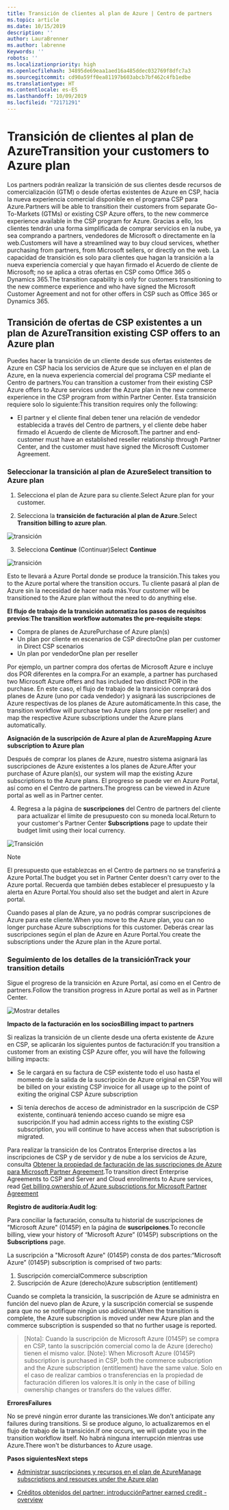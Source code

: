 ```yaml
---
title: Transición de clientes al plan de Azure | Centro de partners
ms.topic: article
ms.date: 10/15/2019
description: ''
author: LauraBrenner
ms.author: labrenne
Keywords: ''
robots: ''
ms.localizationpriority: high
ms.openlocfilehash: 34895de69eaa1aed16a485ddec032769f8dfc7a3
ms.sourcegitcommit: cd90a59ff0ea81197b603abcb7bf462c4fb1edbe
ms.translationtype: HT
ms.contentlocale: es-ES
ms.lasthandoff: 10/09/2019
ms.locfileid: "72171291"
---
```

# <a name="transition-your-customers-to-azure-plan"></a><span data-ttu-id="a683f-102">Transición de clientes al plan de Azure</span><span class="sxs-lookup"><span data-stu-id="a683f-102">Transition your customers to Azure plan</span></span>

<span data-ttu-id="a683f-103">Los partners podrán realizar la transición de sus clientes desde recursos de comercialización (GTM) o desde ofertas existentes de Azure en CSP, hacia la nueva experiencia comercial disponible en el programa CSP para Azure.</span><span class="sxs-lookup"><span data-stu-id="a683f-103">Partners will be able to transition their customers from separate Go-To-Markets (GTMs) or existing CSP Azure offers, to the new commerce experience available in the CSP program for Azure.</span></span> <span data-ttu-id="a683f-104">Gracias a ello, los clientes tendrán una forma simplificada de comprar servicios en la nube, ya sea comprando a partners, vendedores de Microsoft o directamente en la web.</span><span class="sxs-lookup"><span data-stu-id="a683f-104">Customers will have a streamlined way to buy cloud services, whether purchasing from partners, from Microsoft sellers, or directly on the web.</span></span> <span data-ttu-id="a683f-105">La capacidad de transición es solo para clientes que hagan la transición a la nueva experiencia comercial y que hayan firmado el Acuerdo de cliente de Microsoft; no se aplica a otras ofertas en CSP como Office 365 o Dynamics 365.</span><span class="sxs-lookup"><span data-stu-id="a683f-105">The transition capability is only for customers transitioning to the new commerce experience and who have signed the Microsoft Customer Agreement and not for other offers in CSP such as Office 365 or Dynamics 365.</span></span>

## <a name="transition-existing-csp-offers-to-an-azure-plan"></a><span data-ttu-id="a683f-106">Transición de ofertas de CSP existentes a un plan de Azure</span><span class="sxs-lookup"><span data-stu-id="a683f-106">Transition existing CSP offers to an Azure plan</span></span>

<span data-ttu-id="a683f-107">Puedes hacer la transición de un cliente desde sus ofertas existentes de Azure en CSP hacia los servicios de Azure que se incluyen en el plan de Azure, en la nueva experiencia comercial del programa CSP mediante el Centro de partners.</span><span class="sxs-lookup"><span data-stu-id="a683f-107">You can transition a customer from their existing CSP Azure offers to Azure services under the Azure plan in the new commerce experience in the CSP program from within Partner Center.</span></span> <span data-ttu-id="a683f-108">Esta transición requiere solo lo siguiente:</span><span class="sxs-lookup"><span data-stu-id="a683f-108">This transition requires only the following:</span></span>

- <span data-ttu-id="a683f-109">El partner y el cliente final deben tener una relación de vendedor establecida a través del Centro de partners, y el cliente debe haber firmado el Acuerdo de cliente de Microsoft.</span><span class="sxs-lookup"><span data-stu-id="a683f-109">The partner and end-customer must have an established reseller relationship through Partner Center, and the customer must have signed the Microsoft Customer Agreement.</span></span>

### <a name="select-transition-to-azure-plan"></a><span data-ttu-id="a683f-110">Seleccionar la transición al plan de Azure</span><span class="sxs-lookup"><span data-stu-id="a683f-110">Select transition to Azure plan</span></span>

1. <span data-ttu-id="a683f-111">Selecciona el plan de Azure para su cliente.</span><span class="sxs-lookup"><span data-stu-id="a683f-111">Select Azure plan for your customer.</span></span>

2. <span data-ttu-id="a683f-112">Selecciona la **transición de facturación al plan de Azure**.</span><span class="sxs-lookup"><span data-stu-id="a683f-112">Select **Transition billing to azure plan**.</span></span>

![transición](images/azure/transition1.png)

3. <span data-ttu-id="a683f-114">Selecciona **Continue** (Continuar)</span><span class="sxs-lookup"><span data-stu-id="a683f-114">Select **Continue**</span></span>

![transición](images/azure/transition2.png)

<span data-ttu-id="a683f-116">Esto te llevará a Azure Portal donde se produce la transición.</span><span class="sxs-lookup"><span data-stu-id="a683f-116">This takes you to the Azure portal where the transition occurs.</span></span> <span data-ttu-id="a683f-117">Tu cliente pasará al plan de Azure sin la necesidad de hacer nada más.</span><span class="sxs-lookup"><span data-stu-id="a683f-117">Your customer will be transitioned to the Azure plan without the need to do anything else.</span></span> 

<span data-ttu-id="a683f-118">**El flujo de trabajo de la transición automatiza los pasos de requisitos previos**:</span><span class="sxs-lookup"><span data-stu-id="a683f-118">**The transition workflow automates the pre-requisite steps**:</span></span> 

- <span data-ttu-id="a683f-119">Compra de planes de Azure</span><span class="sxs-lookup"><span data-stu-id="a683f-119">Purchase of Azure plan(s)</span></span> 
- <span data-ttu-id="a683f-120">Un plan por cliente en escenarios de CSP directo</span><span class="sxs-lookup"><span data-stu-id="a683f-120">One plan per customer in Direct CSP scenarios</span></span>  
- <span data-ttu-id="a683f-121">Un plan por vendedor</span><span class="sxs-lookup"><span data-stu-id="a683f-121">One plan per reseller</span></span>  

<span data-ttu-id="a683f-122">Por ejemplo, un partner compra dos ofertas de Microsoft Azure e incluye dos POR diferentes en la compra.</span><span class="sxs-lookup"><span data-stu-id="a683f-122">For an example, a partner has purchased two Microsoft Azure offers and has included two distinct POR in the purchase.</span></span> <span data-ttu-id="a683f-123">En este caso, el flujo de trabajo de la transición comprará dos planes de Azure (uno por cada vendedor) y asignará las suscripciones de Azure respectivas de los planes de Azure automáticamente.</span><span class="sxs-lookup"><span data-stu-id="a683f-123">In this case, the transition workflow will purchase two Azure plans (one per reseller) and map the respective Azure subscriptions under the Azure plans automatically.</span></span>  

<span data-ttu-id="a683f-124">**Asignación de la suscripción de Azure al plan de Azure**</span><span class="sxs-lookup"><span data-stu-id="a683f-124">**Mapping Azure subscription to Azure plan**</span></span>

<span data-ttu-id="a683f-125">Después de comprar los planes de Azure, nuestro sistema asignará las suscripciones de Azure existentes a los planes de Azure.</span><span class="sxs-lookup"><span data-stu-id="a683f-125">After your purchase of Azure plan(s), our system will map the existing Azure subscriptions to the Azure plans.</span></span> <span data-ttu-id="a683f-126">El progreso se puede ver en Azure Portal, así como en el Centro de partners.</span><span class="sxs-lookup"><span data-stu-id="a683f-126">The progress can be viewed in Azure portal as well as in Partner center.</span></span> 

4. <span data-ttu-id="a683f-127">Regresa a la página de **suscripciones**  del Centro de partners del cliente para actualizar el límite de presupuesto con su moneda local.</span><span class="sxs-lookup"><span data-stu-id="a683f-127">Return to your customer's Partner Center **Subscriptions** page to update their budget limit using their local currency.</span></span> 

![Transición](images/azure/transition3.png)

>[!Note]
><span data-ttu-id="a683f-129">El presupuesto que establezcas en el Centro de partners no se transferirá a Azure Portal.</span><span class="sxs-lookup"><span data-stu-id="a683f-129">The budget you set in Partner Center doesn't carry over to the Azure portal.</span></span> <span data-ttu-id="a683f-130">Recuerda que también debes establecer el presupuesto y la alerta en Azure Portal.</span><span class="sxs-lookup"><span data-stu-id="a683f-130">You should also set the budget and alert in Azure portal.</span></span>

<span data-ttu-id="a683f-131">Cuando pases al plan de Azure, ya no podrás comprar suscripciones de Azure para este cliente.</span><span class="sxs-lookup"><span data-stu-id="a683f-131">When you move to the Azure plan, you can no longer purchase Azure subscriptions for this customer.</span></span> <span data-ttu-id="a683f-132">Deberás crear las suscripciones según el plan de Azure en Azure Portal.</span><span class="sxs-lookup"><span data-stu-id="a683f-132">You create the subscriptions under the Azure plan in the Azure portal.</span></span>

### <a name="track-your-transition-details"></a><span data-ttu-id="a683f-133">Seguimiento de los detalles de la transición</span><span class="sxs-lookup"><span data-stu-id="a683f-133">Track your transition details</span></span>

<span data-ttu-id="a683f-134">Sigue el progreso de la transición en Azure Portal, así como en el Centro de partners.</span><span class="sxs-lookup"><span data-stu-id="a683f-134">Follow the transition progress in Azure portal as well as in Partner Center.</span></span>

![Mostrar detalles](images/azure/details1.png)

<span data-ttu-id="a683f-136">**Impacto de la facturación en los socios**</span><span class="sxs-lookup"><span data-stu-id="a683f-136">**Billing impact to partners**</span></span>

<span data-ttu-id="a683f-137">Si realizas la transición de un cliente desde una oferta existente de Azure en CSP, se aplicarán los siguientes puntos de facturación:</span><span class="sxs-lookup"><span data-stu-id="a683f-137">If you transition a customer from an existing CSP Azure offer, you will have the following billing impacts:</span></span>

- <span data-ttu-id="a683f-138">Se le cargará en su factura de CSP existente todo el uso hasta el momento de la salida de la suscripción de Azure original en CSP.</span><span class="sxs-lookup"><span data-stu-id="a683f-138">You will be billed on your existing CSP invoice for all usage up to the point of exiting the original CSP Azure subscription</span></span>

- <span data-ttu-id="a683f-139">Si tenía derechos de acceso de administrador en la suscripción de CSP existente, continuará teniendo acceso cuando se migre esa suscripción.</span><span class="sxs-lookup"><span data-stu-id="a683f-139">If you had admin access rights to the existing CSP subscription, you will continue to have access when that subscription is migrated.</span></span>

<span data-ttu-id="a683f-140">Para realizar la transición de los Contratos Enterprise directos a las inscripciones de CSP y de servidor y de nube a los servicios de Azure, consulta [Obtener la propiedad de facturación de las suscripciones de Azure para Microsoft Partner Agreement]().</span><span class="sxs-lookup"><span data-stu-id="a683f-140">To transition direct Enterprise Agreements to CSP and Server and Cloud enrollments to Azure services, read [Get billing ownership of Azure subscriptions for Microsoft Partner Agreement]()</span></span>

<span data-ttu-id="a683f-141">**Registro de auditoría**:</span><span class="sxs-lookup"><span data-stu-id="a683f-141">**Audit log**:</span></span>

<span data-ttu-id="a683f-142">Para conciliar la facturación, consulta tu historial de suscripciones de "Microsoft Azure" (0145P) en la página de **suscripciones**.</span><span class="sxs-lookup"><span data-stu-id="a683f-142">To reconcile billing, view your history of “Microsoft Azure” (0145P) subscriptions on the **Subscriptions** page.</span></span> 

<span data-ttu-id="a683f-143">La suscripción a "Microsoft Azure" (0145P) consta de dos partes:</span><span class="sxs-lookup"><span data-stu-id="a683f-143">“Microsoft Azure” (0145P) subscription is comprised of two parts:</span></span>
1. <span data-ttu-id="a683f-144">Suscripción comercial</span><span class="sxs-lookup"><span data-stu-id="a683f-144">Commerce subscription</span></span> 
2. <span data-ttu-id="a683f-145">Suscripción de Azure (derecho)</span><span class="sxs-lookup"><span data-stu-id="a683f-145">Azure subscription (entitlement)</span></span>

<span data-ttu-id="a683f-146">Cuando se completa la transición, la suscripción de Azure se administra en función del nuevo plan de Azure, y la suscripción comercial se suspende para que no se notifique ningún uso adicional.</span><span class="sxs-lookup"><span data-stu-id="a683f-146">When the transition is complete, the Azure subscription is moved under new Azure plan and the commerce subscription is suspended so that no further usage is reported.</span></span>  

>[Nota]: Cuando la suscripción de Microsoft Azure (0145P) se compra en CSP, tanto la suscripción comercial como la de Azure (derecho) tienen el mismo valor.
>[Note]: When Microsoft Azure (0145P) subscription is purchased in CSP, both the commerce subscription and the Azure subscription (entitlement) have the same value. <span data-ttu-id="a683f-148">Solo en el caso de realizar cambios o transferencias en la propiedad de facturación difieren los valores.</span><span class="sxs-lookup"><span data-stu-id="a683f-148">It is only in the case of billing ownership changes or transfers do the values differ.</span></span> 

<span data-ttu-id="a683f-149">**Errores**</span><span class="sxs-lookup"><span data-stu-id="a683f-149">**Failures**</span></span>

<span data-ttu-id="a683f-150">No se prevé ningún error durante las transiciones.</span><span class="sxs-lookup"><span data-stu-id="a683f-150">We don’t anticipate any failures during transitions.</span></span> <span data-ttu-id="a683f-151">Si se produce alguno, lo actualizaremos en el flujo de trabajo de la transición.</span><span class="sxs-lookup"><span data-stu-id="a683f-151">If one occurs, we will update you in the transition workflow itself.</span></span> <span data-ttu-id="a683f-152">No habrá ninguna interrupción mientras use Azure.</span><span class="sxs-lookup"><span data-stu-id="a683f-152">There won't be disturbances to Azure usage.</span></span>  

<span data-ttu-id="a683f-153">**Pasos siguientes**</span><span class="sxs-lookup"><span data-stu-id="a683f-153">**Next steps**</span></span>

- [<span data-ttu-id="a683f-154">Administrar suscripciones y recursos en el plan de Azure</span><span class="sxs-lookup"><span data-stu-id="a683f-154">Manage subscriptions and resources under the Azure plan</span></span>](azure-plan-manage.md)

- [<span data-ttu-id="a683f-155">Créditos obtenidos del partner: introducción</span><span class="sxs-lookup"><span data-stu-id="a683f-155">Partner earned credit - overview</span></span>](partner-earned-credit.md)



